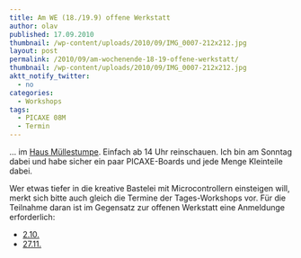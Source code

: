 ```yaml
---
title: Am WE (18./19.9) offene Werkstatt
author: olav
published: 17.09.2010
thumbnail: /wp-content/uploads/2010/09/IMG_0007-212x212.jpg
layout: post
permalink: /2010/09/am-wochenende-18-19-offene-werkstatt/
thumbnail: /wp-content/uploads/2010/09/IMG_0007-212x212.jpg
aktt_notify_twitter:
  - no
categories:
  - Workshops
tags:
  - PICAXE 08M
  - Termin
---
```

&#8230; im [Haus Müllestumpe][1]. Einfach ab 14 Uhr reinschauen. Ich bin am Sonntag dabei und habe sicher ein paar PICAXE-Boards und jede Menge Kleinteile dabei.

<!--break-->Wer etwas tiefer in die kreative Bastelei mit Microcontrollern einsteigen will, merkt sich bitte auch gleich die Termine der Tages-Workshops vor. Für die Teilnahme daran ist im Gegensatz zur offenen Werkstatt eine Anmeldunge erforderlich:

  * [2.10.][2]
  * [27.11.][3]

 [1]: http://muellestumpe.de/images/stories/Werkraum_Veranstaltungen.pdf
 [2]: http://upcoming.yahoo.com/event/6606187/NW/Bonn/Haus-Mllestumpe-Kurs-quotElektronik-Objektequot/Haus-Mllestumpe/
 [3]: http://upcoming.yahoo.com/event/6606207/NW/Bonn/Haus-Mllestumpe-Kurs-quotElektronik-Objektequot/Haus-Mllestumpe/
